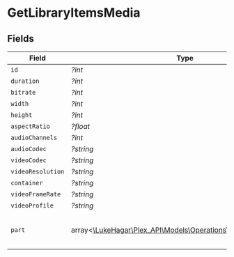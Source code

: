 # GetLibraryItemsMedia


## Fields

| Field                                                                                                                                                                                                                                                                             | Type                                                                                                                                                                                                                                                                              | Required                                                                                                                                                                                                                                                                          | Description                                                                                                                                                                                                                                                                       | Example                                                                                                                                                                                                                                                                           |
| --------------------------------------------------------------------------------------------------------------------------------------------------------------------------------------------------------------------------------------------------------------------------------- | --------------------------------------------------------------------------------------------------------------------------------------------------------------------------------------------------------------------------------------------------------------------------------- | --------------------------------------------------------------------------------------------------------------------------------------------------------------------------------------------------------------------------------------------------------------------------------- | --------------------------------------------------------------------------------------------------------------------------------------------------------------------------------------------------------------------------------------------------------------------------------- | --------------------------------------------------------------------------------------------------------------------------------------------------------------------------------------------------------------------------------------------------------------------------------- |
| `id`                                                                                                                                                                                                                                                                              | *?int*                                                                                                                                                                                                                                                                            | :heavy_minus_sign:                                                                                                                                                                                                                                                                | N/A                                                                                                                                                                                                                                                                               | 119534                                                                                                                                                                                                                                                                            |
| `duration`                                                                                                                                                                                                                                                                        | *?int*                                                                                                                                                                                                                                                                            | :heavy_minus_sign:                                                                                                                                                                                                                                                                | N/A                                                                                                                                                                                                                                                                               | 11558112                                                                                                                                                                                                                                                                          |
| `bitrate`                                                                                                                                                                                                                                                                         | *?int*                                                                                                                                                                                                                                                                            | :heavy_minus_sign:                                                                                                                                                                                                                                                                | N/A                                                                                                                                                                                                                                                                               | 25025                                                                                                                                                                                                                                                                             |
| `width`                                                                                                                                                                                                                                                                           | *?int*                                                                                                                                                                                                                                                                            | :heavy_minus_sign:                                                                                                                                                                                                                                                                | N/A                                                                                                                                                                                                                                                                               | 3840                                                                                                                                                                                                                                                                              |
| `height`                                                                                                                                                                                                                                                                          | *?int*                                                                                                                                                                                                                                                                            | :heavy_minus_sign:                                                                                                                                                                                                                                                                | N/A                                                                                                                                                                                                                                                                               | 2072                                                                                                                                                                                                                                                                              |
| `aspectRatio`                                                                                                                                                                                                                                                                     | *?float*                                                                                                                                                                                                                                                                          | :heavy_minus_sign:                                                                                                                                                                                                                                                                | N/A                                                                                                                                                                                                                                                                               | 1.85                                                                                                                                                                                                                                                                              |
| `audioChannels`                                                                                                                                                                                                                                                                   | *?int*                                                                                                                                                                                                                                                                            | :heavy_minus_sign:                                                                                                                                                                                                                                                                | N/A                                                                                                                                                                                                                                                                               | 6                                                                                                                                                                                                                                                                                 |
| `audioCodec`                                                                                                                                                                                                                                                                      | *?string*                                                                                                                                                                                                                                                                         | :heavy_minus_sign:                                                                                                                                                                                                                                                                | N/A                                                                                                                                                                                                                                                                               | eac3                                                                                                                                                                                                                                                                              |
| `videoCodec`                                                                                                                                                                                                                                                                      | *?string*                                                                                                                                                                                                                                                                         | :heavy_minus_sign:                                                                                                                                                                                                                                                                | N/A                                                                                                                                                                                                                                                                               | hevc                                                                                                                                                                                                                                                                              |
| `videoResolution`                                                                                                                                                                                                                                                                 | *?string*                                                                                                                                                                                                                                                                         | :heavy_minus_sign:                                                                                                                                                                                                                                                                | N/A                                                                                                                                                                                                                                                                               | 4k                                                                                                                                                                                                                                                                                |
| `container`                                                                                                                                                                                                                                                                       | *?string*                                                                                                                                                                                                                                                                         | :heavy_minus_sign:                                                                                                                                                                                                                                                                | N/A                                                                                                                                                                                                                                                                               | mkv                                                                                                                                                                                                                                                                               |
| `videoFrameRate`                                                                                                                                                                                                                                                                  | *?string*                                                                                                                                                                                                                                                                         | :heavy_minus_sign:                                                                                                                                                                                                                                                                | N/A                                                                                                                                                                                                                                                                               | 24p                                                                                                                                                                                                                                                                               |
| `videoProfile`                                                                                                                                                                                                                                                                    | *?string*                                                                                                                                                                                                                                                                         | :heavy_minus_sign:                                                                                                                                                                                                                                                                | N/A                                                                                                                                                                                                                                                                               | main 10                                                                                                                                                                                                                                                                           |
| `part`                                                                                                                                                                                                                                                                            | array<[\LukeHagar\Plex_API\Models\Operations\GetLibraryItemsPart](../../Models/Operations/GetLibraryItemsPart.md)>                                                                                                                                                                | :heavy_minus_sign:                                                                                                                                                                                                                                                                | N/A                                                                                                                                                                                                                                                                               | [{"container":"mkv","duration":11558112,"file":"/movies/Avatar The Way of Water (2022)/Avatar.The.Way.of.Water.2022.2160p.WEB-DL.DDP5.1.Atmos.DV.HDR10.HEVC-CMRG.mkv","id":119542,"key":"/library/parts/119542/1680457526/file.mkv","size":36158371307,"videoProfile":"main 10"}] |